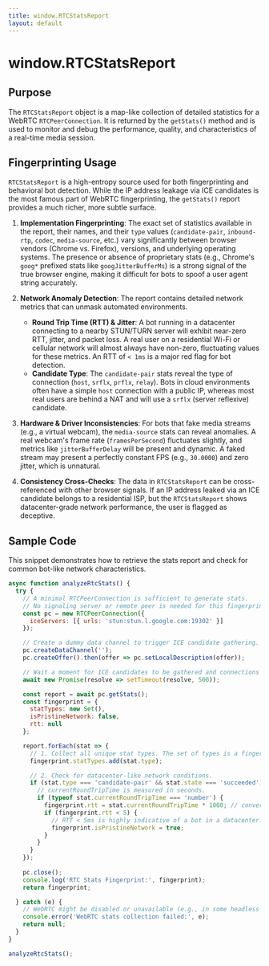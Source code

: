```yaml
---
title: window.RTCStatsReport
layout: default
---
```

# window.RTCStatsReport
## Purpose
The `RTCStatsReport` object is a map-like collection of detailed statistics for a WebRTC `RTCPeerConnection`. It is returned by the `getStats()` method and is used to monitor and debug the performance, quality, and characteristics of a real-time media session.

## Fingerprinting Usage
`RTCStatsReport` is a high-entropy source used for both fingerprinting and behavioral bot detection. While the IP address leakage via ICE candidates is the most famous part of WebRTC fingerprinting, the `getStats()` report provides a much richer, more subtle surface.

1.  **Implementation Fingerprinting**: The exact set of statistics available in the report, their names, and their `type` values (`candidate-pair`, `inbound-rtp`, `codec`, `media-source`, etc.) vary significantly between browser vendors (Chrome vs. Firefox), versions, and underlying operating systems. The presence or absence of proprietary stats (e.g., Chrome's `goog*` prefixed stats like `googJitterBufferMs`) is a strong signal of the true browser engine, making it difficult for bots to spoof a user agent string accurately.

2.  **Network Anomaly Detection**: The report contains detailed network metrics that can unmask automated environments.
    *   **Round Trip Time (RTT) & Jitter**: A bot running in a datacenter connecting to a nearby STUN/TURN server will exhibit near-zero RTT, jitter, and packet loss. A real user on a residential Wi-Fi or cellular network will almost always have non-zero, fluctuating values for these metrics. An RTT of `< 1ms` is a major red flag for bot detection.
    *   **Candidate Type**: The `candidate-pair` stats reveal the type of connection (`host`, `srflx`, `prflx`, `relay`). Bots in cloud environments often have a simple `host` connection with a public IP, whereas most real users are behind a NAT and will use a `srflx` (server reflexive) candidate.

3.  **Hardware & Driver Inconsistencies**: For bots that fake media streams (e.g., a virtual webcam), the `media-source` stats can reveal anomalies. A real webcam's frame rate (`framesPerSecond`) fluctuates slightly, and metrics like `jitterBufferDelay` will be present and dynamic. A faked stream may present a perfectly constant FPS (e.g., `30.0000`) and zero jitter, which is unnatural.

4.  **Consistency Cross-Checks**: The data in `RTCStatsReport` can be cross-referenced with other browser signals. If an IP address leaked via an ICE candidate belongs to a residential ISP, but the `RTCStatsReport` shows datacenter-grade network performance, the user is flagged as deceptive.

## Sample Code
This snippet demonstrates how to retrieve the stats report and check for common bot-like network characteristics.

```javascript
async function analyzeRtcStats() {
  try {
    // A minimal RTCPeerConnection is sufficient to generate stats.
    // No signaling server or remote peer is needed for this fingerprinting.
    const pc = new RTCPeerConnection({
      iceServers: [{ urls: 'stun:stun.l.google.com:19302' }]
    });

    // Create a dummy data channel to trigger ICE candidate gathering.
    pc.createDataChannel('');
    pc.createOffer().then(offer => pc.setLocalDescription(offer));

    // Wait a moment for ICE candidates to be gathered and connections to be attempted.
    await new Promise(resolve => setTimeout(resolve, 500));

    const report = await pc.getStats();
    const fingerprint = {
      statTypes: new Set(),
      isPristineNetwork: false,
      rtt: null
    };

    report.forEach(stat => {
      // 1. Collect all unique stat types. The set of types is a fingerprint.
      fingerprint.statTypes.add(stat.type);

      // 2. Check for datacenter-like network conditions.
      if (stat.type === 'candidate-pair' && stat.state === 'succeeded') {
        // currentRoundTripTime is measured in seconds.
        if (typeof stat.currentRoundTripTime === 'number') {
          fingerprint.rtt = stat.currentRoundTripTime * 1000; // convert to ms
          if (fingerprint.rtt < 5) {
            // RTT < 5ms is highly indicative of a bot in a datacenter.
            fingerprint.isPristineNetwork = true;
          }
        }
      }
    });
    
    pc.close();
    console.log('RTC Stats Fingerprint:', fingerprint);
    return fingerprint;

  } catch (e) {
    // WebRTC might be disabled or unavailable (e.g., in some headless environments).
    console.error('WebRTC stats collection failed:', e);
    return null;
  }
}

analyzeRtcStats();
```